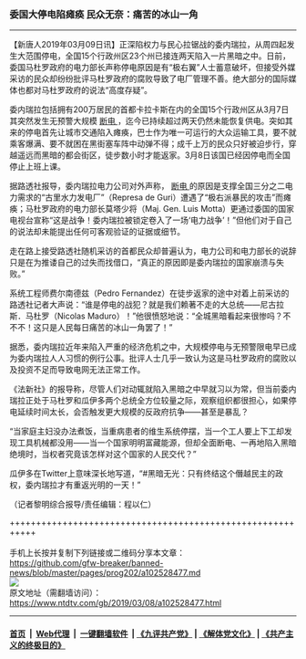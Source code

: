 ### 委国大停电陷瘫痪 民众无奈：痛苦的冰山一角
------------------------

<div class="post_content" itemprop="articleBody">
 <p>
  【新唐人2019年03月09日讯】正深陷权力与民心拉锯战的委内瑞拉，从周四起发生大范围停电，全国15个行政州区23个州已接连两天陷入一片黑暗之中。日前，委国马杜罗政府的电力部长声称停电原因是有“极右翼”人士蓄意破坏，但接受外媒采访的民众却纷纷批评马杜罗政府的腐败导致了电厂管理不善。绝大部分的国际媒体也都对马杜罗政府的说法“高度存疑”。
 </p>
 <p>
  委内瑞拉包括拥有200万居民的首都卡拉卡斯在内的全国15个行政州区从3月7日其突然发生无预警大规模
  <a href="https://www.ntdtv.com/gb/断电.htm">
   断电
  </a>
  ，迄今已持续超过两天仍然未能恢复供电。突如其来的停电首先让城市交通陷入瘫痪，巴士作为唯一可运行的大众运输工具，要不就乘客爆满、要不就困在黑街塞车阵中动弹不得；成千上万的民众只好被迫步行，穿越遥远而黑暗的都会街区，徒步数小时才能返家。3月8日该国已经因停电而全国停止上班上课。
 </p>
 <p>
  据路透社报导，委内瑞拉电力公司对外声称，
  <a href="https://www.ntdtv.com/gb/断电.htm">
   断电
  </a>
  的原因是支撑全国三分之二电力需求的“古里水力发电厂”（Represa de Guri）遭遇了“极右派暴民的攻击”而瘫痪；马杜罗政府的电力部长莫塔少将（Maj. Gen. Luis Motta）更通过委国的国家电视台宣称“这是战争！委内瑞拉被锁定卷入了一场‘电力战争’！”但他们对于自己的说法却未能提出任何可客观验证的证据或细节。
 </p>
 <p>
  走在路上接受路透社随机采访的首都民众却普遍认为，电力公司和电力部长的说辞只是在为推诿自己的过失而找借口，“真正的原因即是委内瑞拉的国家崩溃与失败。”
 </p>
 <p>
  系统工程师费尔南德兹（Pedro Fernandez）在徒步返家的途中对着上前采访的路透社记者大声说：“谁是停电的战犯？就是我们赖著不走的大总统——尼古拉斯．马杜罗（Nicolas Maduro）！”他很愤怒地说：“全城黑暗看起来很惨吗？不不不！这只是人民每日痛苦的冰山一角罢了！”
 </p>
 <p>
  据悉，委内瑞拉近年来陷入严重的经济危机之中，大规模停电与无预警限电早已成为委内瑞拉人人习惯的例行公事。批评人士几乎一致认为这是马杜罗政府的腐败以及投资不足而导致电网无法正常工作。
 </p>
 <p>
  《法新社》的报导称，尽管人们对动辄就陷入黑暗之中早就习以为常，但当前委内瑞拉正处于马杜罗和瓜伊多两个总统全方位较量之际，观察组织都很担心，如果停电延续时间太长，会否触发更大规模的反政府抗争——甚至是暴乱？
 </p>
 <p>
  “当家庭主妇没办法煮饭，当重病患者的维生系统停摆，当一个工人要上下工却发现工具机械都没用——当一个国家明明富藏能源，但却全面断电、一再地陷入黑暗绝境时，当权者究竟该怎样对这个国家的人民交代？”
 </p>
 <p>
  瓜伊多在Twitter上意味深长地写道，“#黑暗无光：只有终结这个僭越民主的政权，委内瑞拉才有重返光明的一天！”
 </p>
 <p>
  （记者黎明综合报导/责任编辑：程以仁）
 </p>
 <div class="single_ad">
 </div>
</div>

+++++++++++++++++++++++++++++++++++++++++++++++++++++++++++<br/><br/>
手机上长按并复制下列链接或二维码分享本文章：<br/>
https://github.com/gfw-breaker/banned-news/blob/master/pages/prog202/a102528477.md <br/>
<a href='https://github.com/gfw-breaker/banned-news/blob/master/pages/prog202/a102528477.md'><img src='https://github.com/gfw-breaker/banned-news/blob/master/pages/prog202/a102528477.md.png'/></a> <br/>
原文地址（需翻墙访问）：https://www.ntdtv.com/gb/2019/03/08/a102528477.html


------------------------
#### [首页](https://github.com/gfw-breaker/banned-news/blob/master/README.md) &nbsp;|&nbsp; [Web代理](https://github.com/labour-camp/helloworld) &nbsp;|&nbsp; [一键翻墙软件](https://github.com/gfw-breaker/nogfw/blob/master/README.md) &nbsp;| [《九评共产党》](https://github.com/gfw-breaker/9ping.md/blob/master/README.md#九评之一评共产党是什么) | [《解体党文化》](https://github.com/gfw-breaker/jtdwh.md/blob/master/README.md) | [《共产主义的终极目的》](https://github.com/gfw-breaker/gczydzjmd.md/blob/master/README.md)

